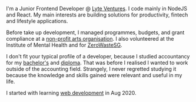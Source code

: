 I'm a Junior Frontend Developer @ [Lyte Ventures](https://www.lyteventures.com/). I code mainly in NodeJS and React. My main interests are building solutions for productivity, fintech and lifestyle applications.

Before take up development, I managed programmes, budgets, and grant compliance at a [non-profit arts organisation](https://www.siongleng.com/). I also volunteered at the Institute of Mental Health and for [ZeroWasteSG](http://www.zerowastesg.com/).

I don't fit your typical profile of a developer, because I studied accountancy for my [bachelor's](https://accountancy.smu.edu.sg/) and [diploma](https://www.tp.edu.sg/schools-and-courses/students/schools/bus/accountancy-finance.html). That was before I realised I wanted to work outside of the accounting field. Strangely, I never regretted studying it because the knowledge and skills gained were relevant and useful in my life.

I started with learning [web development](https://www.udemy.com/course/the-complete-web-development-bootcamp/) in Aug 2020.
